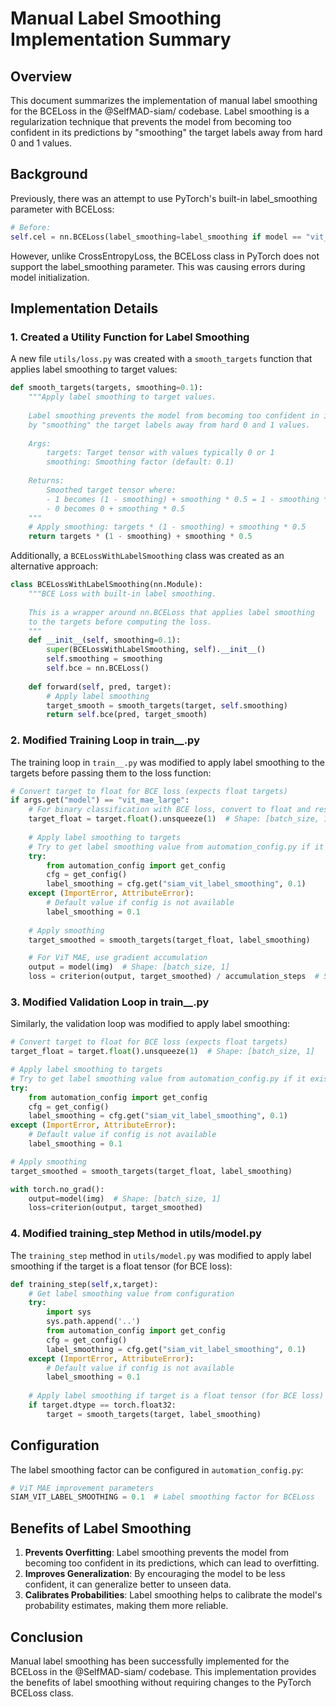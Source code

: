 # Manual Label Smoothing Implementation Summary

## Overview

This document summarizes the implementation of manual label smoothing for the BCELoss in the @SelfMAD-siam/ codebase. Label smoothing is a regularization technique that prevents the model from becoming too confident in its predictions by "smoothing" the target labels away from hard 0 and 1 values.

## Background

Previously, there was an attempt to use PyTorch's built-in label_smoothing parameter with BCELoss:

```python
# Before:
self.cel = nn.BCELoss(label_smoothing=label_smoothing if model == "vit_mae_large" else 0.0)
```

However, unlike CrossEntropyLoss, the BCELoss class in PyTorch does not support the label_smoothing parameter. This was causing errors during model initialization.

## Implementation Details

### 1. Created a Utility Function for Label Smoothing

A new file `utils/loss.py` was created with a `smooth_targets` function that applies label smoothing to target values:

```python
def smooth_targets(targets, smoothing=0.1):
    """Apply label smoothing to target values.
    
    Label smoothing prevents the model from becoming too confident in its predictions
    by "smoothing" the target labels away from hard 0 and 1 values.
    
    Args:
        targets: Target tensor with values typically 0 or 1
        smoothing: Smoothing factor (default: 0.1)
        
    Returns:
        Smoothed target tensor where:
        - 1 becomes (1 - smoothing) + smoothing * 0.5 = 1 - smoothing * 0.5
        - 0 becomes 0 + smoothing * 0.5
    """
    # Apply smoothing: targets * (1 - smoothing) + smoothing * 0.5
    return targets * (1 - smoothing) + smoothing * 0.5
```

Additionally, a `BCELossWithLabelSmoothing` class was created as an alternative approach:

```python
class BCELossWithLabelSmoothing(nn.Module):
    """BCE Loss with built-in label smoothing.
    
    This is a wrapper around nn.BCELoss that applies label smoothing
    to the targets before computing the loss.
    """
    def __init__(self, smoothing=0.1):
        super(BCELossWithLabelSmoothing, self).__init__()
        self.smoothing = smoothing
        self.bce = nn.BCELoss()
        
    def forward(self, pred, target):
        # Apply label smoothing
        target_smooth = smooth_targets(target, self.smoothing)
        return self.bce(pred, target_smooth)
```

### 2. Modified Training Loop in train__.py

The training loop in `train__.py` was modified to apply label smoothing to the targets before passing them to the loss function:

```python
# Convert target to float for BCE loss (expects float targets)
if args.get("model") == "vit_mae_large":
    # For binary classification with BCE loss, convert to float and reshape to match output
    target_float = target.float().unsqueeze(1)  # Shape: [batch_size, 1]
    
    # Apply label smoothing to targets
    # Try to get label smoothing value from automation_config.py if it exists
    try:
        from automation_config import get_config
        cfg = get_config()
        label_smoothing = cfg.get("siam_vit_label_smoothing", 0.1)
    except (ImportError, AttributeError):
        # Default value if config is not available
        label_smoothing = 0.1
    
    # Apply smoothing
    target_smoothed = smooth_targets(target_float, label_smoothing)

    # For ViT MAE, use gradient accumulation
    output = model(img)  # Shape: [batch_size, 1]
    loss = criterion(output, target_smoothed) / accumulation_steps  # Scale loss
```

### 3. Modified Validation Loop in train__.py

Similarly, the validation loop was modified to apply label smoothing:

```python
# Convert target to float for BCE loss (expects float targets)
target_float = target.float().unsqueeze(1)  # Shape: [batch_size, 1]

# Apply label smoothing to targets
# Try to get label smoothing value from automation_config.py if it exists
try:
    from automation_config import get_config
    cfg = get_config()
    label_smoothing = cfg.get("siam_vit_label_smoothing", 0.1)
except (ImportError, AttributeError):
    # Default value if config is not available
    label_smoothing = 0.1

# Apply smoothing
target_smoothed = smooth_targets(target_float, label_smoothing)

with torch.no_grad():
    output=model(img)  # Shape: [batch_size, 1]
    loss=criterion(output, target_smoothed)
```

### 4. Modified training_step Method in utils/model.py

The `training_step` method in `utils/model.py` was modified to apply label smoothing if the target is a float tensor (for BCE loss):

```python
def training_step(self,x,target):
    # Get label smoothing value from configuration
    try:
        import sys
        sys.path.append('..')
        from automation_config import get_config
        cfg = get_config()
        label_smoothing = cfg.get("siam_vit_label_smoothing", 0.1)
    except (ImportError, AttributeError):
        # Default value if config is not available
        label_smoothing = 0.1
        
    # Apply label smoothing if target is a float tensor (for BCE loss)
    if target.dtype == torch.float32:
        target = smooth_targets(target, label_smoothing)
```

## Configuration

The label smoothing factor can be configured in `automation_config.py`:

```python
# ViT MAE improvement parameters
SIAM_VIT_LABEL_SMOOTHING = 0.1  # Label smoothing factor for BCELoss
```

## Benefits of Label Smoothing

1. **Prevents Overfitting**: Label smoothing prevents the model from becoming too confident in its predictions, which can lead to overfitting.
2. **Improves Generalization**: By encouraging the model to be less confident, it can generalize better to unseen data.
3. **Calibrates Probabilities**: Label smoothing helps to calibrate the model's probability estimates, making them more reliable.

## Conclusion

Manual label smoothing has been successfully implemented for the BCELoss in the @SelfMAD-siam/ codebase. This implementation provides the benefits of label smoothing without requiring changes to the PyTorch BCELoss class.
